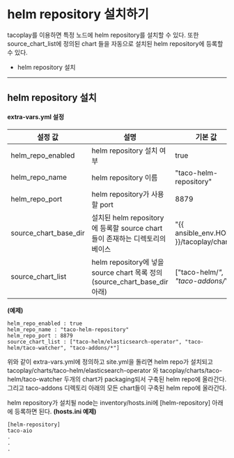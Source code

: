 helm repository 설치하기
===================

tacoplay를 이용하면 특정 노드에 helm repository를 설치할 수 있다.
또한 source_chart_list에 정의된 chart 들을 자동으로 설치된 helm repository에 등록할 수 있다.

* helm repository 설치

* * *

helm repository 설치
-----------------------------------

#### extra-vars.yml 설정

| 설정 값 | 설명 | 기본 값 |
|---------|------|------|
|  helm_repo_enabled | helm repository 설치 여부 | true
|  helm_repo_name | helm repository 이름 | "taco-helm-repository"
|  helm_repo_port | helm repository가 사용할 port | 8879
|  source_chart_base_dir | 설치된 helm repository에 등록할 source chart들이 존재하는 디렉토리의 베이스 | "{{ ansible_env.HOME }}/tacoplay/charts"
|  source_chart_list | helm repository에 넣을 source chart 목록 정의 (source_chart_base_dir 아래) | ["taco-helm/*", "taco-addons/*"]


**(예제)**
```
helm_repo_enabled : true
helm_repo_name : "taco-helm-repository"
helm_repo_port : 8879
source_chart_list : ["taco-helm/elasticsearch-operator", "taco-helm/taco-watcher", "taco-addons/*"]
```

위와 같이 extra-vars.yml에 정의하고 site.yml을 돌리면 helm repo가 설치되고 tacoplay/charts/taco-helm/elasticsearch-operator 와 tacoplay/charts/taco-helm/taco-watcher 두개의 chart가 packaging되서 구축된 helm repo에 올라간다. 그리고 taco-addons 디렉토리 아래의 모든 chart들이 구축된 helm repo에 올라간다.

helm repository가 설치될 node는 inventory/hosts.ini에 [helm-repository] 아래에 등록하면 된다.
**(hosts.ini 예제)**
```
[helm-repository]
taco-aio
.
.
.
```
